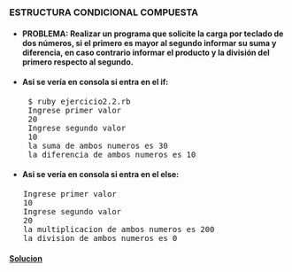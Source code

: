### ESTRUCTURA CONDICIONAL COMPUESTA

* #### PROBLEMA: Realizar un programa que solicite la carga por teclado de dos números, si el primero es mayor al segundo informar su suma y diferencia, en caso contrario informar el producto y la división del primero respecto al segundo.


* #### Asi se vería en consola si entra en el if:

<pre>
    $ ruby ejercicio2.2.rb
    Ingrese primer valor
    20
    Ingrese segundo valor
    10
    la suma de ambos numeros es 30   
    la diferencia de ambos numeros es 10
</pre>

* #### Asi se vería en consola si entra en el else:

<pre>
   Ingrese primer valor
   10
   Ingrese segundo valor
   20
   la multiplicacion de ambos numeros es 200
   la division de ambos numeros es 0
</pre>

#### [Solucion][3]
[3]:/Ejercicio2/Ejercicio2.2/ejercicio2.2.rb